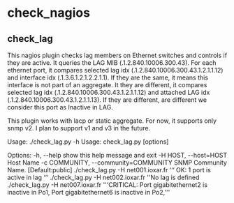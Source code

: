 # check_nagios
## check_lag

This nagios plugin checks lag members on Ethernet switches and controls if they are active.
It queries the LAG MIB (.1.2.840.10006.300.43).
For each ethernet port, it compares selected lag idx (.1.2.840.10006.300.43.1.2.1.1.12) and interface idx (.1.3.6.1.2.1.2.2.1.1).
If they are the same, it means this interface is not part of an aggregate.
It they are different, it compares selected lag idx (.1.2.840.10006.300.43.1.2.1.1.12) and attached LAG idx (.1.2.840.10006.300.43.1.2.1.1.13).
If they are different, are different we consider this port as Inactive in LAG.

This plugin works with lacp or static aggregate. For now, it supports only snmp v2. I plan to support v1 and v3 in the future.

Usage:
./check_lag.py -h
Usage: check_lag.py [options]

Options:
  -h, --help            show this help message and exit
  -H HOST, --host=HOST  Host Name
  -c COMMUNITY, --community=COMMUNITY
                        SNMP Community Name. [Default:public]
./check_lag.py -H net001.ioxar.fr
‘‘‘
OK: 1 port is active in lag
‘‘‘
./check_lag.py -H net002.ioxar.fr
''No lag is defined
./check_lag.py -H net007.ioxar.fr
'''CRITICAL: Port gigabitethernet2 is inactive in Po1, Port gigabitethernet6 is inactive in Po2,'''
